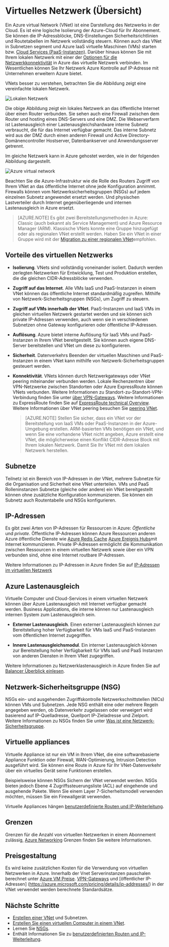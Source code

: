 <properties
   pageTitle="Übersicht über Azure Virtual Network (VNet)"
   description="Erfahren Sie mehr über virtuelle Netzwerke (VNets) in Azure."
   services="virtual-network"
   documentationCenter="na"
   authors="jimdial"
   manager="carmonm"
   editor="tysonn" />
<tags
   ms.service="virtual-network"
   ms.devlang="na"
   ms.topic="get-started-article"
   ms.tgt_pltfrm="na"
   ms.workload="infrastructure-services"
   ms.date="03/15/2016"
   ms.author="jdial" />

# <a name="virtual-network-overview"></a>Virtuelles Netzwerk (Übersicht)

Ein Azure virtual Network (VNet) ist eine Darstellung des Netzwerks in der Cloud.  Es ist eine logische Isolierung der Azure-Cloud für Ihr Abonnement. Sie können die IP-Adressblöcke, DNS-Einstellungen Sicherheitsrichtlinien und Routetabellen im Netzwerk vollständig steuern. Können auch das VNet in Subnetzen segment und Azure IaaS virtuelle Maschinen (VMs) starten bzw. [Cloud Services (PaaS-Instanzen)](../cloud-services/cloud-services-choose-me.md). Darüber hinaus können Sie mit Ihrem lokalen Netzwerk mit einer der [Optionen für die Netzwerkkonnektivität](../vpn-gateway/vpn-gateway-about-vpngateways.md#site-to-site-and-multi-site) in Azure das virtuelle Netzwerk verbinden. Im Wesentlichen können Sie Ihr Netzwerk Azure Kontrolle auf IP-Adresse mit Unternehmen erweitern Azure bietet.

VNets besser zu verstehen, betrachten Sie die Abbildung zeigt eine vereinfachte lokalen Netzwerk.

![Lokalen Netzwerk](./media/virtual-networks-overview/figure01.png)

Die obige Abbildung zeigt ein lokales Netzwerk an das öffentliche Internet über einen Router verbunden. Sie sehen auch eine Firewall zwischen dem Router und hosting eines DNS-Servers und eine DMZ. Die Webserverfarm ist Lastenausgleich einer Lastenausgleichshardware interne Subnetz verbraucht, die für das Internet verfügbar gemacht. Das interne Subnetz wird aus der DMZ durch einen anderen Firewall und Active Directory-Domänencontroller Hostserver, Datenbankserver und Anwendungsserver getrennt.

Im gleiche Netzwerk kann in Azure gehostet werden, wie in der folgenden Abbildung dargestellt.

![Azure virtual network](./media/virtual-networks-overview/figure02.png)

Beachten Sie die Azure-Infrastruktur wie die Rolle des Routers Zugriff von Ihrem VNet an das öffentliche Internet ohne jede Konfiguration annimmt. Firewalls können vom Netzwerksicherheitsgruppen (NSGs) auf jedem einzelnen Subnetz angewendet ersetzt werden. Und physischen Lastverteiler durch Internet gegenüberliegende und internen Lastenausgleich in Azure ersetzt.

>[AZURE.NOTE] Es gibt zwei Bereitstellungsmethoden in Azure: Classic (auch bekannt als Service Management) und Azure Resource Manager (ARM). Klassische VNets konnte eine Gruppe hinzugefügt oder als regionalen VNet erstellt werden. Haben Sie ein VNet in einer Gruppe wird mit der [Migration zu einer regionalen VNet](virtual-networks-migrate-to-regional-vnet.md)empfohlen.

## <a name="virtual-network-benefits"></a>Vorteile des virtuellen Netzwerks

- **Isolierung**. VNets sind vollständig voneinander isoliert. Dadurch werden zerlegten Netzwerken für Entwicklung, Test und Produktion erstellen, die die gleichen CIDR-Adressblöcke verwenden.

- **Zugriff auf das Internet**. Alle VMs IaaS und PaaS-Instanzen in einem VNet können das öffentliche Internet standardmäßig zugreifen. Mithilfe von Netzwerk-Sicherheitsgruppen (NSGs), um Zugriff zu steuern.

- **Zugriff auf VMs innerhalb der VNet**. PaaS-Instanzen und IaaS VMs im gleichen virtuellen Netzwerk gestartet werden und sie können sich private IP-Adressen verwenden, auch wenn sie in verschiedenen Subnetzen ohne Gateway konfigurieren oder öffentliche IP-Adressen.

- **Auflösung**. Azure bietet interne Auflösung für IaaS VMs und PaaS-Instanzen in Ihrem VNet bereitgestellt. Sie können auch eigene DNS-Server bereitstellen und VNet um diese zu konfigurieren.

- **Sicherheit**. Datenverkehrs Beenden der virtuellen Maschinen und PaaS-Instanzen in einem VNet kann mithilfe von Netzwerk-Sicherheitsgruppen gesteuert werden.

- **Konnektivität**. VNets können durch Netzwerkgateways oder VNet peering miteinander verbunden werden. Lokale Rechenzentren über VPN-Netzwerke zwischen Standorten oder Azure ExpressRoute können VNets verbunden. Weitere Informationen zu Standort-zu-Standort-VPN-Verbindung finden Sie unter [über VPN-Gateways](../vpn-gateway/vpn-gateway-about-vpngateways.md#site-to-site-and-multi-site). Weitere Informationen zu ExpressRoute finden Sie auf [ExpressRoute technical Overview](../expressroute/expressroute-introduction.md). Weitere Informationen über VNet peering besuchen Sie [peering VNet](virtual-network-peering-overview.md).

    >[AZURE.NOTE] Stellen Sie sicher, dass ein VNet vor der Bereitstellung von IaaS VMs oder PaaS-Instanzen in der Azure-Umgebung erstellen. ARM-basierten VMs benötigen ein VNet, und wenn Sie eine vorhandene VNet nicht angeben, Azure erstellt eine VNet, die möglicherweise einen Konflikt CIDR-Adresse Block mit Ihrem lokalen Netzwerk. Damit Sie Ihr VNet mit dem lokalen Netzwerk herstellen.

## <a name="subnets"></a>Subnetze

Teilnetz ist ein Bereich von IP-Adressen in der VNet, mehrere Subnetze für die Organisation und Sicherheit eine VNet unterteilen. VMs und PaaS Rolleninstanzen Subnetze (gleiche oder andere) ein VNet bereitgestellt können ohne zusätzliche Konfiguration kommunizieren. Sie können ein Subnetz auch Routentabelle und NSGs konfigurieren.

## <a name="ip-addresses"></a>IP-Adressen


Es gibt zwei Arten von IP-Adressen für Ressourcen in Azure: *Öffentliche* und *private*. Öffentliche IP-Adressen können Azure Ressourcen anderen Azure öffentliche Dienste wie [Azure Redis Cache](https://azure.microsoft.com/services/cache/) [Azure Ereignis Hubs](https://azure.microsoft.com/documentation/services/event-hubs/)mit Internet kommunizieren. Private IP-Adressen ermöglicht die Kommunikation zwischen Ressourcen in einem virtuellen Netzwerk sowie über ein VPN verbunden sind, ohne eine Internet routbare IP-Adressen.

Weitere Informationen zu IP-Adressen in Azure finden Sie auf [IP-Adressen im virtuellen Netzwerk](virtual-network-ip-addresses-overview-arm.md)

## <a name="azure-load-balancers"></a>Azure Lastenausgleich

Virtuelle Computer und Cloud-Services in einem virtuellen Netzwerk können über Azure Lastenausgleich mit Internet verfügbar gemacht werden. Business Applications, die interne können nur Lastenausgleich internen System zum Lastenausgleich sein.

- **Externer Lastenausgleich**. Einen externer Lastenausgleich können zur Bereitstellung hoher Verfügbarkeit für VMs IaaS und PaaS-Instanzen vom öffentlichen Internet zugegriffen.

- **Innere Lastenausgleichsmodul**. Ein interner Lastenausgleich können zur Bereitstellung hoher Verfügbarkeit für VMs IaaS und PaaS Instanzen von anderen Diensten in Ihrem VNet zugegriffen.

Weitere Informationen zu Netzwerklastenausgleich in Azure finden Sie auf [Balancer Überblick einlesen](../load-balancer/load-balancer-overview.md).

## <a name="network-security-group-nsg"></a>Netzwerk-Sicherheitsgruppe (NSG)

NSGs ein- und ausgehenden Zugriffskontrolle Netzwerkschnittstellen (NICs) können VMs und Subnetzen. Jede NSG enthält eine oder mehrere Regeln angegeben werden, ob Datenverkehr zugelassen oder verweigert wird basierend auf IP-Quelladresse, Quellport IP-Zieladresse und Zielport. Weitere Informationen zu NSGs finden Sie unter [Was ist eine Netzwerk-Sicherheitsgruppe](virtual-networks-nsg.md).

## <a name="virtual-appliances"></a>Virtuelle appliances

Virtuelle Appliance ist nur ein VM in Ihrem VNet, die eine softwarebasierte Appliance Funktion oder Firewall, WAN-Optimierung, Intrusion Detection ausgeführt wird. Sie können eine Route in Azure für Ihr VNet-Datenverkehr über ein virtuelles Gerät seine Funktionen erstellen.

Beispielsweise können NSGs Sichern der VNet verwendet werden. NSGs bieten jedoch Ebene 4 Zugriffssteuerungsliste (ACL) auf eingehende und ausgehende Pakete. Wenn Sie einem Layer 7-Sicherheitsmodell verwenden möchten, müssen Sie ein Firewallgerät verwenden.

Virtuelle Appliances hängen [benutzerdefinierte Routen und IP-Weiterleitung](virtual-networks-udr-overview.md).

## <a name="limits"></a>Grenzen
Grenzen für die Anzahl von virtuellen Netzwerken in einem Abonnement zulässig, [Azure Networking](../azure-subscription-service-limits.md#networking-limits) Grenzen finden Sie weitere Informationen.

## <a name="pricing"></a>Preisgestaltung
Es wird keine zusätzlichen Kosten für die Verwendung von virtuellen Netzwerken in Azure. Innerhalb der Vnet Serverinstanzen pauschalen berechnet unter [Azure VM Preise](https://azure.microsoft.com/pricing/details/virtual-machines/). [VPN-Gateways](https://azure.microsoft.com/pricing/details/vpn-gateway/) und [öffentlicher IP-Adressen] (https://azure.microsoft.com/pricing/details/ip-addresses/) in der VNet verwendet werden berechnete Standardsätze.

## <a name="next-steps"></a>Nächste Schritte

- [Erstellen einer VNet](virtual-networks-create-vnet-arm-pportal.md) und Subnetzen.
- [Erstellen Sie einen virtuellen Computer in einem VNet](../virtual-machines/virtual-machines-windows-hero-tutorial.md).
- Lernen Sie [NSGs](virtual-networks-nsg.md).
- Enthält Informationen Sie zu [benutzerdefinierten Routen und IP-Weiterleitung](virtual-networks-udr-overview.md).
